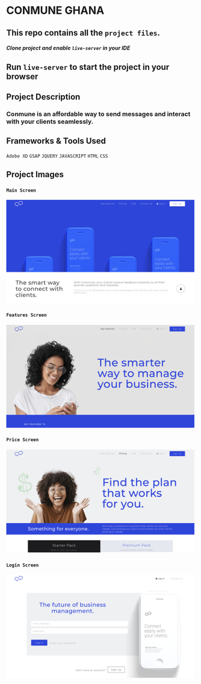 # CONMUNE GHANA

## This repo contains all the `project files`.

##### Clone project and enable `live-server` in your IDE

## Run `live-server` to start the project in your browser

## Project Description

### Conmune is an affordable way to send messages and interact with your clients seamlessly.

## Frameworks & Tools Used
`Adobe XD`
`GSAP`
`JQUERY`
`JAVASCRIPT`
`HTML`
`CSS`


## Project Images

#### `Main Screen`
<img src="https://github.com/DavidDanso/conmune/blob/master/assets/snapshoots/home.png" width=500 />

#### `Features Screen`
<img src="https://github.com/DavidDanso/conmune/blob/master/assets/snapshoots/features.png" width=500 />

#### `Price Screen`
<img src="https://github.com/DavidDanso/conmune/blob/master/assets/snapshoots/price.png" width=500 />

#### `Login Screen`
<img src="https://github.com/DavidDanso/conmune/blob/master/assets/snapshoots/login.png" width=500 />
